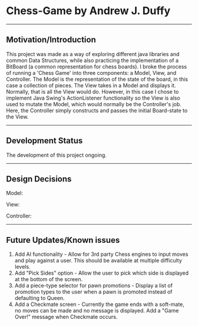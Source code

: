 # Chess-Game by Andrew J. Duffy
--------------------------
Motivation/Introduction
--------------------------
This project was made as a way of exploring different java libraries and common Data Structures, 
while also practicing the implementation of a BitBoard (a common representation for chess
boards). I broke the process of running a 'Chess Game' into three components: a Model, View, 
and Controller. The Model is the representation of the state of the board, in this case a collection
of pieces. The View takes in a Model and displays it. Normally, that is all the View would do. However, in 
this case I chose to implement Java Swing's ActionListener functionality so the View is also used to mutate
the Model, which would normally be the Controller's job. Here, the Controller simply constructs and passes the initial 
Board-state to the View.

--------------------------
Development Status
--------------------------
The development of this project ongoing.

--------------------------
Design Decisions
--------------------------
Model: 

View:

Controller:


--------------------------
Future Updates/Known issues
--------------------------
1. Add AI functionality          - Allow for 3rd party Chess engines to input moves
                                   and play against a user. This should be available 
                                   at multiple difficulty levels.
2. Add "Pick Sides" option       - Allow the user to pick which side is displayed at 
                                   the bottom of the screen.
3. Add a piece-type selector for pawn promotions - Display a list of promotion types to the user when
                                                   a pawn is promoted instead of defaulting to Queen.
4. Add a Checkmate screen        - Currently the game ends with a soft-mate, no moves
                                   can be made and no message is displayed. Add a
                                   "Game Over!" message when Checkmate occurs.
                                

